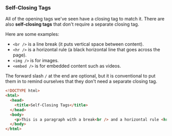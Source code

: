 ### Self-Closing Tags

All of the opening tags we've seen have a closing tag to match it. There are also **self-closing tags** that don't require a separate closing tag.

Here are some examples:
* `<br />` is a line break (it puts vertical space between content).
* `<hr />` is a horizontal rule (a black horizontal line that goes across the page).
* `<img />` is for images.
* `<embed />` is for embedded content such as videos.

The forward slash `/` at the end are optional, but it is conventional to put them in to remind ourselves that they don't need a separate closing tag.

```html
<!DOCTYPE html>
<html>
  <head>
    <title>Self-Closing Tags</title>
  </head>
  <body>
    <p>This is a paragraph with a break<br /> and a horizontal rule <hr /> in it.</p>
  </body>
</html>
```
